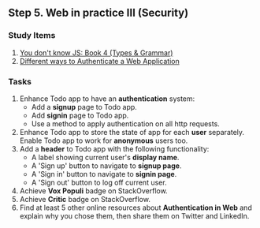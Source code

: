 ## Step 5. Web in practice III (Security)


### Study Items  <!-- omit in toc -->

1. [You don't know JS: Book 4 (Types & Grammar)](https://github.com/getify/You-Dont-Know-JS/blob/1st-ed/types%20&%20grammar/README.md#you-dont-know-js-types--grammar)
2. [Different ways to Authenticate a Web Application](https://medium.com/@vivekmadurai/different-ways-to-authenticate-a-web-application-e8f3875c254a)


### Tasks  <!-- omit in toc -->

1. Enhance Todo app to have an **authentication** system:
   - Add a **signup** page to Todo app.
   - Add **signin** page to Todo app.
   - Use a method to apply authentication on all http requests.
2. Enhance Todo app to store the state of app for each **user** separately. Enable Todo app to work for **anonymous** users too.
3. Add a **header** to Todo app with the following functionality:
   - A label showing current user's **display name**.
   - A 'Sign up' button to navigate to **signup page**.
   - A 'Sign in' button to navigate to **signin page**.
   - A 'Sign out' button to log off current user.
4. Achieve **Vox Populi** badge on StackOverflow.
5. Achieve **Critic** badge on StackOverflow.
6. Find at least 5 other online resources about **Authentication in Web** and explain why you chose them, then share them on Twitter and LinkedIn. 
